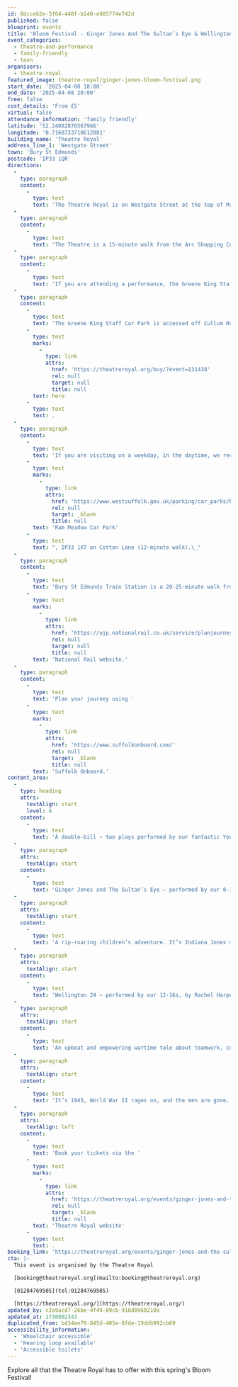 ```yaml
---
id: 8dcceb2e-3f64-440f-b140-e985774e742d
published: false
blueprint: events
title: 'Bloom Festival - Ginger Jones And The Sultan’s Eye & Wellington 24 (Duplicated) (Duplicated)'
event_categories:
  - theatre-and-performance
  - family-friendly
  - teen
organisers:
  - theatre-royal
featured_image: theatre-royal/ginger-jones-bloom-festival.png
start_date: '2025-04-08 18:00'
end_date: '2025-04-08 20:00'
free: false
cost_details: 'From £5'
virtual: false
attendance_information: 'family friendly'
latitude: '52.24082876567966'
longitude: '0.7168733718612081'
building_name: 'Theatre Royal'
address_line_1: 'Westgate Street'
town: 'Bury St Edmunds'
postcode: 'IP33 1QR'
directions:
  -
    type: paragraph
    content:
      -
        type: text
        text: 'The Theatre Royal is on Westgate Street at the top of Maynewater Lane, opposite the Greene King Brewery & Café. On foot, you’ll enter through the front entrance of the theatre.'
  -
    type: paragraph
    content:
      -
        type: text
        text: 'The Theatre is a 15-minute walk from the Arc Shopping Centre and just 5-minutes from the Abbey Gardens.'
  -
    type: paragraph
    content:
      -
        type: text
        text: 'If you are attending a performance, the Greene King Staff Car Park is made available to our visitors for evening and weekend performances only. '
  -
    type: paragraph
    content:
      -
        type: text
        text: 'The Greene King Staff Car Park is accessed off Cullum Road (A1302) and opens 1 hour before your performance at a charge per vehicle. Access to the Theatre is via steps (3-minute walk). Wheelchair users and customers with additional access requirements may be dropped-off for step- free access at the front of the theatre on Westgate Street. You can book a Parking Space '
      -
        type: text
        marks:
          -
            type: link
            attrs:
              href: 'https://theatreroyal.org/buy/?event=131438'
              rel: null
              target: null
              title: null
        text: here
      -
        type: text
        text: .
  -
    type: paragraph
    content:
      -
        type: text
        text: 'If you are visiting on a weekday, in the daytime, we recommend '
      -
        type: text
        marks:
          -
            type: link
            attrs:
              href: 'https://www.westsuffolk.gov.uk/parking/car_parks/bse_car_parks/ram-meadow-car-park.cfm'
              rel: null
              target: _blank
              title: null
        text: 'Ram Meadow Car Park'
      -
        type: text
        text: ", IP33 1XT on Cotton Lane (12-minute walk).\_"
  -
    type: paragraph
    content:
      -
        type: text
        text: 'Bury St Edmunds Train Station is a 20-25-minute walk from the theatre, with connections to Cambridge, Ipswich and the London-Norwich line. You can check train times and service updates on the '
      -
        type: text
        marks:
          -
            type: link
            attrs:
              href: 'https://ojp.nationalrail.co.uk/service/planjourney/search'
              rel: null
              target: null
              title: null
        text: 'National Rail website.'
  -
    type: paragraph
    content:
      -
        type: text
        text: 'Plan your journey using '
      -
        type: text
        marks:
          -
            type: link
            attrs:
              href: 'https://www.suffolkonboard.com/'
              rel: null
              target: _blank
              title: null
        text: 'Suffolk Onboard.'
content_area:
  -
    type: heading
    attrs:
      textAlign: start
      level: 4
    content:
      -
        type: text
        text: 'A double-bill – two plays performed by our fantastic Youth Theatre.'
  -
    type: paragraph
    attrs:
      textAlign: start
    content:
      -
        type: text
        text: 'Ginger Jones and The Sultan’s Eye – performed by our 8-11s, by Nick Lane.'
  -
    type: paragraph
    attrs:
      textAlign: start
    content:
      -
        type: text
        text: 'A rip-roaring children’s adventure. It’s Indiana Jones meets Alice in Wonderland. . . with added silliness. Ginger Jones is a girl with a vivid imagination. Her stories are as wild as the hair on her head. So when her school enters a storytelling competition, there is no doubt as to whom they should turn for inspiration. . . except that Ginger Jones has lost her imagination! Join her best friend Stan West as he describes the extreme tale of their adventures during the summer holidays. Featuring talking camels, sultans and a possible ruby or two.'
  -
    type: paragraph
    attrs:
      textAlign: start
    content:
      -
        type: text
        text: 'Wellington 24 – performed by our 12-16s, by Rachel Harper in association with Nick Hern Books'
  -
    type: paragraph
    attrs:
      textAlign: start
    content:
      -
        type: text
        text: 'An upbeat and empowering wartime tale about teamwork, collaboration and beating the odds.'
  -
    type: paragraph
    attrs:
      textAlign: start
    content:
      -
        type: text
        text: '​It’s 1943, World War II rages on, and the men are gone. It’s left to the ‘women in the workmen’s boots’ to pick up the pieces in the factory. They’re being relied upon to build the planes that could win the war, and they take the responsibility seriously. On this particular day, they’re attempting to build a Wellington bomber in record-breaking time: under twenty-four hours. As temperatures rise and prejudices bubble up, will they be able to pull together in time?'
  -
    type: paragraph
    attrs:
      textAlign: left
    content:
      -
        type: text
        text: 'Book your tickets via the '
      -
        type: text
        marks:
          -
            type: link
            attrs:
              href: 'https://theatreroyal.org/events/ginger-jones-and-the-sultans-eye-wellington-24/'
              rel: null
              target: _blank
              title: null
        text: 'Theatre Royal website'
      -
        type: text
        text: .
booking_link: 'https://theatreroyal.org/events/ginger-jones-and-the-sultans-eye-wellington-24/'
cta: |-
  This event is organised by the Theatre Royal 

  [booking@theatreroyal.org](mailto:booking@theatreroyal.org)

  [01284769505](tel:01284769505)

  [https://theatreroyal.org/](https://theatreroyal.org/)
updated_by: c2a9acd7-26be-4f49-89cb-918d0960210a
updated_at: 1730902343
duplicated_from: bd34ae79-845d-405e-8fde-19ddb992cb69
accessibility_information:
  - 'Wheelchair accessible'
  - 'Hearing loop available'
  - 'Accessible toilets'
---
```

Explore all that the Theatre Royal has to offer with this spring's Bloom Festival!